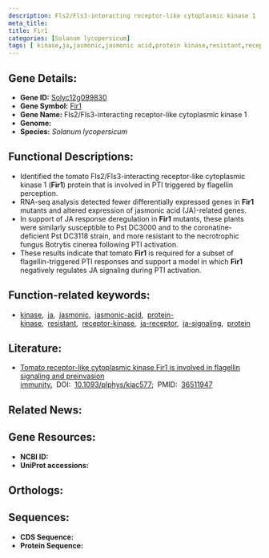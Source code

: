 ```yaml
---
description: Fls2/Fls3-interacting receptor-like cytoplasmic kinase 1 ; Solyc12g099830 ; Solanum lycopersicum
meta_title:
title: Fir1
categories: [Solanum lycopersicum]
tags: [ kinase,ja,jasmonic,jasmonic acid,protein kinase,resistant,receptor kinase,ja receptor,ja signaling,protein ]
---
```


## Gene Details:
- **Gene ID:** [Solyc12g099830]()
- **Gene Symbol:** <u>Fir1</u>
- **Gene Name:** Fls2/Fls3-interacting receptor-like cytoplasmic kinase 1
- **Genome:** []()
- **Species:** *Solanum lycopersicum*

## Functional Descriptions:
   - Identified the tomato Fls2/Fls3-interacting receptor-like cytoplasmic kinase 1 (**Fir1**) protein that is involved in PTI triggered by flagellin perception.
   - RNA-seq analysis detected fewer differentially expressed genes in **Fir1** mutants and altered expression of jasmonic acid (JA)-related genes.
   - In support of JA response deregulation in **Fir1** mutants, these plants were similarly susceptible to Pst DC3000 and to the coronatine-deficient Pst DC3118 strain, and more resistant to the necrotrophic fungus Botrytis cinerea following PTI activation.
   - These results indicate that tomato **Fir1** is required for a subset of flagellin-triggered PTI responses and support a model in which **Fir1** negatively regulates JA signaling during PTI activation.

## Function-related keywords:
   - [kinase](/tags/kinase/),&nbsp;&nbsp;[ja](/tags/ja/),&nbsp;&nbsp;[jasmonic](/tags/jasmonic/),&nbsp;&nbsp;[jasmonic-acid](/tags/jasmonic-acid/),&nbsp;&nbsp;[protein-kinase](/tags/protein-kinase/),&nbsp;&nbsp;[resistant](/tags/resistant/),&nbsp;&nbsp;[receptor-kinase](/tags/receptor-kinase/),&nbsp;&nbsp;[ja-receptor](/tags/ja-receptor/),&nbsp;&nbsp;[ja-signaling](/tags/ja-signaling/),&nbsp;&nbsp;[protein](/tags/protein/)

## Literature:
   - [Tomato receptor-like cytoplasmic kinase Fir1 is involved in flagellin signaling and preinvasion immunity.](https://doi.org/10.1093/plphys/kiac577)&nbsp;&nbsp;DOI:&nbsp;&nbsp;[10.1093/plphys/kiac577](https://doi.org/10.1093/plphys/kiac577);&nbsp;&nbsp;PMID:&nbsp;&nbsp;[36511947](https://pubmed.ncbi.nlm.nih.gov/36511947/)

## Related News:

## Gene Resources:
- **NCBI ID:**  [](https://www.ncbi.nlm.nih.gov/gene/?term=)
- **UniProt accessions:**  [](https://www.uniprot.org/uniprotkb//entry)

## Orthologs:

## Sequences:
- **CDS Sequence:**
- **Protein Sequence:**
